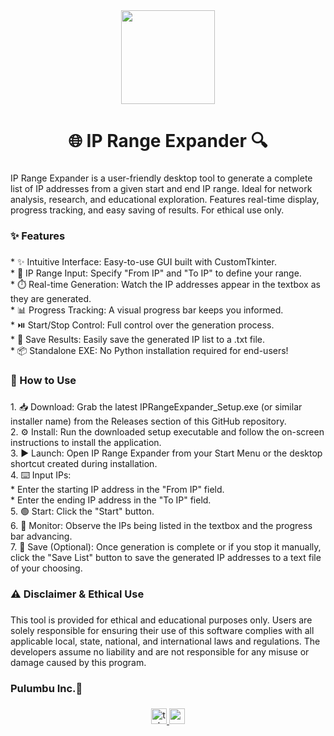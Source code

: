 <div align="center">
  <img height="150" src="https://yoicpzfjgtpydcvycbus.supabase.co/storage/v1/object/public/pulumbu-logo//pulumbu_logo.jpg"  />
</div>

###

<h1 align="center">🌐 IP Range Expander 🔍</h1>

###

<p align="left">IP Range Expander is a user-friendly desktop tool to generate a complete list of IP addresses from a given start and end IP range. Ideal for network analysis, research, and educational exploration. Features real-time display, progress tracking, and easy saving of results. For ethical use only.</p>

###

<h3 align="left">✨ Features</h3>

###

<p align="left">*   ✨ Intuitive Interface: Easy-to-use GUI built with CustomTkinter.<br>*   🔢 IP Range Input: Specify "From IP" and "To IP" to define your range.<br>*   ⏱️ Real-time Generation: Watch the IP addresses appear in the textbox as they are generated.<br>*   📊 Progress Tracking: A visual progress bar keeps you informed.<br>*   ⏯️ Start/Stop Control: Full control over the generation process.<br>*   💾 Save Results: Easily save the generated IP list to a .txt file.<br>*   📦 Standalone EXE: No Python installation required for end-users!</p>

###

<h3 align="left">🚀 How to Use</h3>

###

<p align="left">1.  📥 Download: Grab the latest IPRangeExpander_Setup.exe (or similar installer name) from the Releases section of this GitHub repository.<br>2.  ⚙️ Install: Run the downloaded setup executable and follow the on-screen instructions to install the application.<br>3.  ▶️ Launch: Open IP Range Expander from your Start Menu or the desktop shortcut created during installation.<br>4.  ⌨️ Input IPs:<br>    *   Enter the starting IP address in the "From IP" field.<br>    *   Enter the ending IP address in the "To IP" field.<br>5.  🟢 Start: Click the "Start" button.<br>6.  👀 Monitor: Observe the IPs being listed in the textbox and the progress bar advancing.<br>7.  💾 Save (Optional): Once generation is complete or if you stop it manually, click the "Save List" button to save the generated IP addresses to a text file of your choosing.</p>

###

<h3 align="left">⚠️ Disclaimer & Ethical Use</h3>

###

<p align="left">This tool is provided for ethical and educational purposes only. Users are solely responsible for ensuring their use of this software complies with all applicable local, state, national, and international laws and regulations. The developers assume no liability and are not responsible for any misuse or damage caused by this program.</p>

###

<h3 align="left">Pulumbu Inc.📱</h3>

###

<div align="center">
  <a href="https://t.me/PulumbuInc" target="_blank">
    <img src="https://img.shields.io/static/v1?message=Telegram&logo=telegram&label=&color=2CA5E0&logoColor=white&labelColor=&style=for-the-badge" height="25" alt="telegram logo"  />
  </a>
  <a href="https://www.youtube.com/@pulumbu" target="_blank">
    <img src="https://img.shields.io/static/v1?message=Youtube&logo=youtube&label=&color=FF0000&logoColor=white&labelColor=&style=for-the-badge" height="25" alt="youtube logo"  />
  </a>
</div>

###